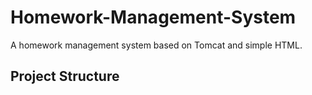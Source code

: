 # Homework-Management-System
A homework management system based on Tomcat and simple HTML.



## Project Structure

